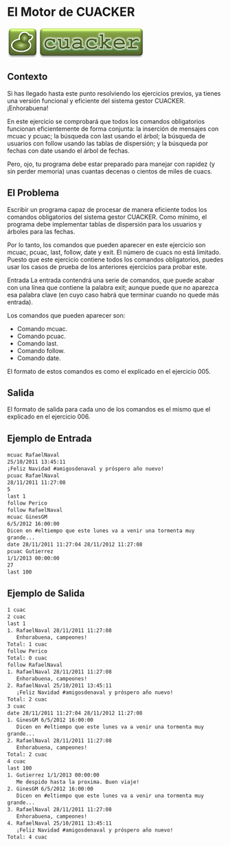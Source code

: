# El Motor de CUACKER

![Cuacker](../cuacker.png)

## Contexto

Si has llegado hasta este punto resolviendo los ejercicios previos, ya tienes una versión funcional y eficiente del sistema gestor CUACKER. ¡Enhorabuena!

En este ejercicio se comprobará que todos los comandos obligatorios funcionan eficientemente de forma conjunta: la inserción de mensajes con mcuac y pcuac; la búsqueda con last usando el árbol; la búsqueda de usuarios con follow usando las tablas de dispersión; y la búsqueda por fechas con date usando el árbol de fechas.

Pero, ojo, tu programa debe estar preparado para manejar con rapidez (y sin perder memoria) unas cuantas decenas o cientos de miles de cuacs.

## El Problema

Escribir un programa capaz de procesar de manera eficiente todos los comandos obligatorios del sistema gestor CUACKER. Como mínimo, el programa debe implementar tablas de dispersión para los usuarios y árboles para las fechas.

Por lo tanto, los comandos que pueden aparecer en este ejercicio son mcuac, pcuac, last, follow, date y exit. El número de cuacs no está limitado.
Puesto que este ejercicio contiene todos los comandos obligatorios, puedes usar los casos de prueba de los anteriores ejercicios para probar este.

Entrada
La entrada contendrá una serie de comandos, que puede acabar con una línea que contiene la palabra exit; aunque puede que no aparezca esa palabra clave (en cuyo caso habrá que terminar cuando no quede más entrada).

Los comandos que pueden aparecer son:

* Comando mcuac.
* Comando pcuac.
* Comando last.
* Comando follow.
* Comando date.

El formato de estos comandos es como el explicado en el ejercicio 005.

## Salida

El formato de salida para cada uno de los comandos es el mismo que el explicado en el ejercicio 006.

## Ejemplo de Entrada

```
mcuac RafaelNaval
25/10/2011 13:45:11
¡Feliz Navidad #amigosdenaval y próspero año nuevo!
pcuac RafaelNaval
28/11/2011 11:27:08
5
last 1
follow Perico
follow RafaelNaval
mcuac GinesGM
6/5/2012 16:00:00
Dicen en #eltiempo que este lunes va a venir una tormenta muy grande...
date 28/11/2011 11:27:04 28/11/2012 11:27:08
pcuac Gutierrez
1/1/2013 00:00:00
27
last 100
```

## Ejemplo de Salida

```
1 cuac
2 cuac
last 1
1. RafaelNaval 28/11/2011 11:27:08
   Enhorabuena, campeones!
Total: 1 cuac
follow Perico
Total: 0 cuac
follow RafaelNaval
1. RafaelNaval 28/11/2011 11:27:08
   Enhorabuena, campeones!
2. RafaelNaval 25/10/2011 13:45:11
   ¡Feliz Navidad #amigosdenaval y próspero año nuevo!
Total: 2 cuac
3 cuac
date 28/11/2011 11:27:04 28/11/2012 11:27:08
1. GinesGM 6/5/2012 16:00:00
   Dicen en #eltiempo que este lunes va a venir una tormenta muy grande...
2. RafaelNaval 28/11/2011 11:27:08
   Enhorabuena, campeones!
Total: 2 cuac
4 cuac
last 100
1. Gutierrez 1/1/2013 00:00:00
   Me despido hasta la proxima. Buen viaje!
2. GinesGM 6/5/2012 16:00:00
   Dicen en #eltiempo que este lunes va a venir una tormenta muy grande...
3. RafaelNaval 28/11/2011 11:27:08
   Enhorabuena, campeones!
4. RafaelNaval 25/10/2011 13:45:11
   ¡Feliz Navidad #amigosdenaval y próspero año nuevo!
Total: 4 cuac
```

